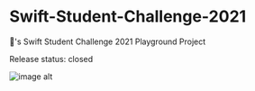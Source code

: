 # Swift-Student-Challenge-2021
's Swift Student Challenge 2021 Playground Project

Release status: closed

![image alt](https://github.com/Swift-Student-Challenge-2021/raw/Development/SubmissionStatus.png)

